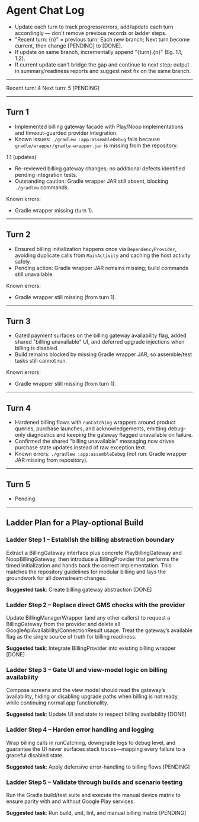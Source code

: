 # Agent Chat Log

- Update each turn to track progress/errors, 
add/update each turn accordingly — don't remove previous records or ladder steps. 
- "Recent turn: {n}" = previous turn; Each new branch; Next turn become current, then change [PENDING] to [DONE]. 
- If update on same branch, incrementally append "{turn}.{n}" (Eg. 1.1, 1.2).
- If current update can't bridge the gap and continue to next step; output in summary/readiness reports and suggest next fix on the same branch. 

---

Recent turn: 4
Next turn: 5 [PENDING]

---

## Turn 1
- Implemented billing gateway facade with Play/Noop implementations and timeout-guarded provider integration.
- Known issues: `./gradlew :app:assembleDebug` fails because `gradle/wrapper/gradle-wrapper.jar` is missing from the repository.

1.1 (updates) 
- Re-reviewed billing gateway changes; no additional defects identified pending integration tests.
- Outstanding caution: Gradle wrapper JAR still absent, blocking `./gradlew` commands.

Known errors:
- Gradle wrapper missing (turn 1). 

---

## Turn 2
- Ensured billing initialization happens once via `DependencyProvider`, avoiding duplicate calls from `MainActivity` and caching the host activity safely.
- Pending action: Gradle wrapper JAR remains missing; build commands still unavailable.

Known errors:
- Gradle wrapper still missing (from turn 1). 

---

## Turn 3
- Gated payment surfaces on the billing gateway availability flag, added shared "billing unavailable" UI, and deferred upgrade injections when billing is disabled.
- Build remains blocked by missing Gradle wrapper JAR, so assemble/test tasks still cannot run.

Known errors:
- Gradle wrapper still missing (from turn 1). 

---

## Turn 4
- Hardened billing flows with `runCatching` wrappers around product queries, purchase launches, and acknowledgements, emitting debug-only diagnostics and keeping the gateway flagged unavailable on failure.
- Confirmed the shared "billing unavailable" messaging now drives purchase state updates instead of raw exception text.
- Known errors: `./gradlew :app:assembleDebug` (not run: Gradle wrapper JAR missing from repository).

---

## Turn 5
- Pending.

---

## Ladder Plan for a Play-optional Build

### Ladder Step 1 – Establish the billing abstraction boundary

Extract a BillingGateway interface plus concrete PlayBillingGateway and NoopBillingGateway, then introduce a BillingProvider that performs the timed initialization and hands back the correct implementation. This matches the repository guidelines for modular billing and lays the groundwork for all downstream changes.

**Suggested task**: 
Create billing gateway abstraction [DONE] 

### Ladder Step 2 – Replace direct GMS checks with the provider

Update BillingManagerWrapper (and any other callers) to request a BillingGateway from the provider and delete all GoogleApiAvailability/ConnectionResult usage. Treat the gateway’s available flag as the single source of truth for billing readiness.

**Suggested task**: 
Integrate BillingProvider into existing billing wrapper [DONE] 

### Ladder Step 3 – Gate UI and view-model logic on billing availability
Compose screens and the view model should read the gateway’s availability, hiding or disabling upgrade paths when billing is not ready, while continuing normal app functionality.

**Suggested task**: 
Update UI and state to respect billing availability [DONE] 

### Ladder Step 4 – Harden error handling and logging

Wrap billing calls in runCatching, downgrade logs to debug level, and guarantee the UI never surfaces stack traces—mapping every failure to a graceful disabled state.

**Suggested task**: 
Apply defensive error-handling to billing flows [PENDING] 

### Ladder Step 5 – Validate through builds and scenario testing
Run the Gradle build/test suite and execute the manual device matrix to ensure parity with and without Google Play services.

**Suggested task**: 
Run build, unit, lint, and manual billing matrix [PENDING] 